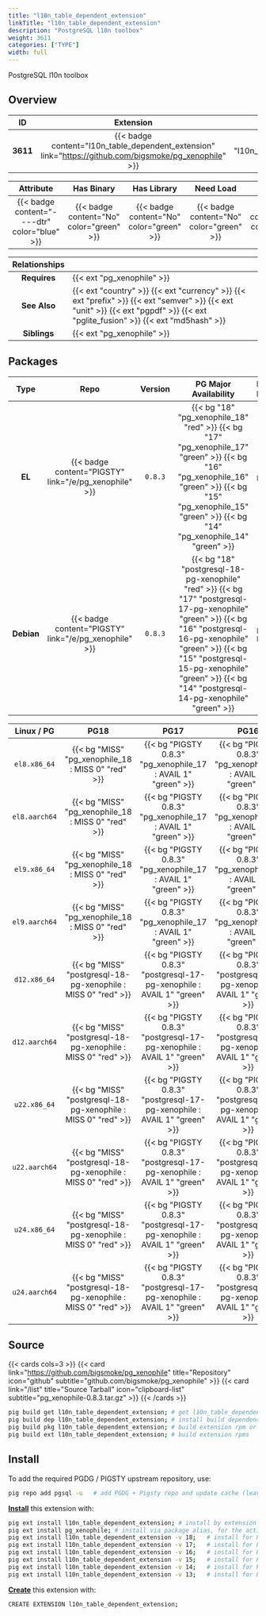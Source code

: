 ```yaml
---
title: "l10n_table_dependent_extension"
linkTitle: "l10n_table_dependent_extension"
description: "PostgreSQL l10n toolbox"
weight: 3611
categories: ["TYPE"]
width: full
---
```


PostgreSQL l10n toolbox


## Overview

|    ID    | Extension |  Package   | Version |        Category        |           License            |       Language       |
|:--------:|:---------:|:----------:|:-------:|:----------------------:|:----------------------------:|:--------------------:|
| **3611** | {{< badge content="l10n_table_dependent_extension" link="https://github.com/bigsmoke/pg_xenophile" >}} | {{< ext "l10n_table_dependent_extension" "pg_xenophile" >}} | `0.8.3` | {{< category "TYPE" >}} | {{< license "PostgreSQL" >}} | {{< language "SQL" >}} |


|  Attribute | Has Binary | Has Library | Need Load | Has DDL | Relocatable | Trusted |
|:----------:|:----------:|:-----------:|:---------:|:-------:|:-----------:|:-------:|
| {{< badge content="----dtr" color="blue" >}} | {{< badge content="No" color="green" >}} | {{< badge content="No" color="green" >}} | {{< badge content="No" color="green" >}} | {{< badge content="Yes" color="green" >}} | {{< badge content="yes" color="green" >}} | {{< badge content="yes" color="green" >}} |


| **Relationships** |   |
|:-----------------:|:----|
|   **Requires**    | {{< ext "pg_xenophile" >}} |
|   **See Also**    | {{< ext "country" >}} {{< ext "currency" >}} {{< ext "prefix" >}} {{< ext "semver" >}} {{< ext "unit" >}} {{< ext "pgpdf" >}} {{< ext "pglite_fusion" >}} {{< ext "md5hash" >}} |
|    **Siblings**   | {{< ext "pg_xenophile" >}} |


## Packages

| Type | Repo | Version | PG Major Availability | Package Pattern | Dependencies |
|:----:|:----:|:-------:|:---------------------:|:----------------|:------------:|
| **EL** | {{< badge content="PIGSTY" link="/e/pg_xenophile" >}} | `0.8.3` | {{< bg "18" "pg_xenophile_18" "red" >}} {{< bg "17" "pg_xenophile_17" "green" >}} {{< bg "16" "pg_xenophile_16" "green" >}} {{< bg "15" "pg_xenophile_15" "green" >}} {{< bg "14" "pg_xenophile_14" "green" >}} | `pg_xenophile_$v` | - |
| **Debian** | {{< badge content="PIGSTY" link="/e/pg_xenophile" >}} | `0.8.3` | {{< bg "18" "postgresql-18-pg-xenophile" "red" >}} {{< bg "17" "postgresql-17-pg-xenophile" "green" >}} {{< bg "16" "postgresql-16-pg-xenophile" "green" >}} {{< bg "15" "postgresql-15-pg-xenophile" "green" >}} {{< bg "14" "postgresql-14-pg-xenophile" "green" >}} | `postgresql-$v-pg-xenophile` | - |


| **Linux** / **PG** |                  **PG18**                   |                  **PG17**                   |                  **PG16**                   |                  **PG15**                   |                  **PG14**                   |
|:------------------:|:-------------------------------------------:|:-------------------------------------------:|:-------------------------------------------:|:-------------------------------------------:|:-------------------------------------------:|
|    `el8.x86_64`    |      {{< bg "MISS" "pg_xenophile_18 : MISS 0" "red" >}}      | {{< bg "PIGSTY 0.8.3" "pg_xenophile_17 : AVAIL 1" "green" >}} | {{< bg "PIGSTY 0.8.3" "pg_xenophile_16 : AVAIL 1" "green" >}} | {{< bg "PIGSTY 0.8.3" "pg_xenophile_15 : AVAIL 1" "green" >}} | {{< bg "PIGSTY 0.8.3" "pg_xenophile_14 : AVAIL 1" "green" >}} |
|    `el8.aarch64`    |      {{< bg "MISS" "pg_xenophile_18 : MISS 0" "red" >}}      | {{< bg "PIGSTY 0.8.3" "pg_xenophile_17 : AVAIL 1" "green" >}} | {{< bg "PIGSTY 0.8.3" "pg_xenophile_16 : AVAIL 1" "green" >}} | {{< bg "PIGSTY 0.8.3" "pg_xenophile_15 : AVAIL 1" "green" >}} | {{< bg "PIGSTY 0.8.3" "pg_xenophile_14 : AVAIL 1" "green" >}} |
|    `el9.x86_64`    |      {{< bg "MISS" "pg_xenophile_18 : MISS 0" "red" >}}      | {{< bg "PIGSTY 0.8.3" "pg_xenophile_17 : AVAIL 1" "green" >}} | {{< bg "PIGSTY 0.8.3" "pg_xenophile_16 : AVAIL 1" "green" >}} | {{< bg "PIGSTY 0.8.3" "pg_xenophile_15 : AVAIL 1" "green" >}} | {{< bg "PIGSTY 0.8.3" "pg_xenophile_14 : AVAIL 1" "green" >}} |
|    `el9.aarch64`    |      {{< bg "MISS" "pg_xenophile_18 : MISS 0" "red" >}}      | {{< bg "PIGSTY 0.8.3" "pg_xenophile_17 : AVAIL 1" "green" >}} | {{< bg "PIGSTY 0.8.3" "pg_xenophile_16 : AVAIL 1" "green" >}} | {{< bg "PIGSTY 0.8.3" "pg_xenophile_15 : AVAIL 1" "green" >}} | {{< bg "PIGSTY 0.8.3" "pg_xenophile_14 : AVAIL 1" "green" >}} |
|    `d12.x86_64`    |      {{< bg "MISS" "postgresql-18-pg-xenophile : MISS 0" "red" >}}      | {{< bg "PIGSTY 0.8.3" "postgresql-17-pg-xenophile : AVAIL 1" "green" >}} | {{< bg "PIGSTY 0.8.3" "postgresql-16-pg-xenophile : AVAIL 1" "green" >}} | {{< bg "PIGSTY 0.8.3" "postgresql-15-pg-xenophile : AVAIL 1" "green" >}} | {{< bg "PIGSTY 0.8.3" "postgresql-14-pg-xenophile : AVAIL 1" "green" >}} |
|    `d12.aarch64`    |      {{< bg "MISS" "postgresql-18-pg-xenophile : MISS 0" "red" >}}      | {{< bg "PIGSTY 0.8.3" "postgresql-17-pg-xenophile : AVAIL 1" "green" >}} | {{< bg "PIGSTY 0.8.3" "postgresql-16-pg-xenophile : AVAIL 1" "green" >}} | {{< bg "PIGSTY 0.8.3" "postgresql-15-pg-xenophile : AVAIL 1" "green" >}} | {{< bg "PIGSTY 0.8.3" "postgresql-14-pg-xenophile : AVAIL 1" "green" >}} |
|    `u22.x86_64`    |      {{< bg "MISS" "postgresql-18-pg-xenophile : MISS 0" "red" >}}      | {{< bg "PIGSTY 0.8.3" "postgresql-17-pg-xenophile : AVAIL 1" "green" >}} | {{< bg "PIGSTY 0.8.3" "postgresql-16-pg-xenophile : AVAIL 1" "green" >}} | {{< bg "PIGSTY 0.8.3" "postgresql-15-pg-xenophile : AVAIL 1" "green" >}} | {{< bg "PIGSTY 0.8.3" "postgresql-14-pg-xenophile : AVAIL 1" "green" >}} |
|    `u22.aarch64`    |      {{< bg "MISS" "postgresql-18-pg-xenophile : MISS 0" "red" >}}      | {{< bg "PIGSTY 0.8.3" "postgresql-17-pg-xenophile : AVAIL 1" "green" >}} | {{< bg "PIGSTY 0.8.3" "postgresql-16-pg-xenophile : AVAIL 1" "green" >}} | {{< bg "PIGSTY 0.8.3" "postgresql-15-pg-xenophile : AVAIL 1" "green" >}} | {{< bg "PIGSTY 0.8.3" "postgresql-14-pg-xenophile : AVAIL 1" "green" >}} |
|    `u24.x86_64`    |      {{< bg "MISS" "postgresql-18-pg-xenophile : MISS 0" "red" >}}      | {{< bg "PIGSTY 0.8.3" "postgresql-17-pg-xenophile : AVAIL 1" "green" >}} | {{< bg "PIGSTY 0.8.3" "postgresql-16-pg-xenophile : AVAIL 1" "green" >}} | {{< bg "PIGSTY 0.8.3" "postgresql-15-pg-xenophile : AVAIL 1" "green" >}} | {{< bg "PIGSTY 0.8.3" "postgresql-14-pg-xenophile : AVAIL 1" "green" >}} |
|    `u24.aarch64`    |      {{< bg "MISS" "postgresql-18-pg-xenophile : MISS 0" "red" >}}      | {{< bg "PIGSTY 0.8.3" "postgresql-17-pg-xenophile : AVAIL 1" "green" >}} | {{< bg "PIGSTY 0.8.3" "postgresql-16-pg-xenophile : AVAIL 1" "green" >}} | {{< bg "PIGSTY 0.8.3" "postgresql-15-pg-xenophile : AVAIL 1" "green" >}} | {{< bg "PIGSTY 0.8.3" "postgresql-14-pg-xenophile : AVAIL 1" "green" >}} |


## Source

{{< cards cols=3 >}}
{{< card link="https://github.com/bigsmoke/pg_xenophile" title="Repository" icon="github" subtitle="github.com/bigsmoke/pg_xenophile" >}}
{{< card link="/list" title="Source Tarball" icon="clipboard-list" subtitle="pg_xenophile-0.8.3.tar.gz" >}}
{{< /cards >}}


```bash
pig build get l10n_table_dependent_extension; # get l10n_table_dependent_extension source code
pig build dep l10n_table_dependent_extension; # install build dependencies
pig build pkg l10n_table_dependent_extension; # build extension rpm or deb
pig build ext l10n_table_dependent_extension; # build extension rpms
```


## Install

To add the required PGDG / PIGSTY upstream repository, use:

```bash
pig repo add pgsql -u   # add PGDG + Pigsty repo and update cache (leave existing repos)
```

[**Install**](https://ext.pgsty.com/usage/install) this extension with:

```bash
pig ext install l10n_table_dependent_extension; # install by extension name, for the current active PG version
pig ext install pg_xenophile; # install via package alias, for the active PG version
pig ext install l10n_table_dependent_extension -v 18;   # install for PG 18
pig ext install l10n_table_dependent_extension -v 17;   # install for PG 17
pig ext install l10n_table_dependent_extension -v 16;   # install for PG 16
pig ext install l10n_table_dependent_extension -v 15;   # install for PG 15
pig ext install l10n_table_dependent_extension -v 14;   # install for PG 14
pig ext install l10n_table_dependent_extension -v 13;   # install for PG 13

```

[**Create**](https://ext.pgsty.com/usage/create) this extension with:

```bash
CREATE EXTENSION l10n_table_dependent_extension;
```

